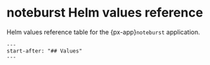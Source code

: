 ```{px-app-values} noteburst
```

# noteburst Helm values reference

Helm values reference table for the {px-app}`noteburst` application.

```{include} ../../../services/noteburst/README.md
---
start-after: "## Values"
---
```
